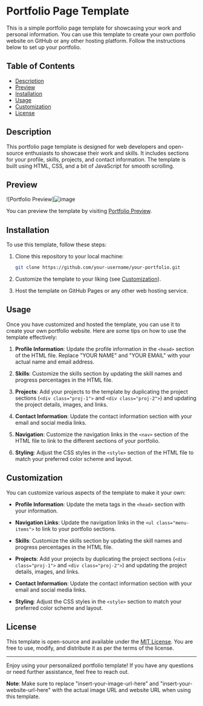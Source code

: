 # Portfolio Page Template

This is a simple portfolio page template for showcasing your work and personal information. You can use this template to create your own portfolio website on GitHub or any other hosting platform. Follow the instructions below to set up your portfolio.

## Table of Contents

- [Description](#description)
- [Preview](#preview)
- [Installation](#installation)
- [Usage](#usage)
- [Customization](#customization)
- [License](#license)

## Description

This portfolio page template is designed for web developers and open-source enthusiasts to showcase their work and skills. It includes sections for your profile, skills, projects, and contact information. The template is built using HTML, CSS, and a bit of JavaScript for smooth scrolling.

## Preview

![Portfolio Preview]![image](https://github.com/Mohammed20037/profile-page-template/assets/113844625/63a30125-9749-41c0-acd5-a08aead3c2e0)


You can preview the template by visiting [Portfolio Preview](insert-your-website-url-here).

## Installation

To use this template, follow these steps:

1. Clone this repository to your local machine:

   ```bash
   git clone https://github.com/your-username/your-portfolio.git
   ```

2. Customize the template to your liking (see [Customization](#customization)).

3. Host the template on GitHub Pages or any other web hosting service.

## Usage

Once you have customized and hosted the template, you can use it to create your own portfolio website. Here are some tips on how to use the template effectively:

1. **Profile Information**: Update the profile information in the `<head>` section of the HTML file. Replace "YOUR NAME" and "YOUR EMAIL" with your actual name and email address.

2. **Skills**: Customize the skills section by updating the skill names and progress percentages in the HTML file.

3. **Projects**: Add your projects to the template by duplicating the project sections (`<div class="proj-1">` and `<div class="proj-2">`) and updating the project details, images, and links.

4. **Contact Information**: Update the contact information section with your email and social media links.

5. **Navigation**: Customize the navigation links in the `<nav>` section of the HTML file to link to the different sections of your portfolio.

6. **Styling**: Adjust the CSS styles in the `<style>` section of the HTML file to match your preferred color scheme and layout.

## Customization

You can customize various aspects of the template to make it your own:

- **Profile Information**: Update the meta tags in the `<head>` section with your information.

- **Navigation Links**: Update the navigation links in the `<ul class="menu-items">` to link to your portfolio sections.

- **Skills**: Customize the skills section by updating the skill names and progress percentages in the HTML file.

- **Projects**: Add your projects by duplicating the project sections (`<div class="proj-1">` and `<div class="proj-2">`) and updating the project details, images, and links.

- **Contact Information**: Update the contact information section with your email and social media links.

- **Styling**: Adjust the CSS styles in the `<style>` section to match your preferred color scheme and layout.

## License

This template is open-source and available under the [MIT License](LICENSE). You are free to use, modify, and distribute it as per the terms of the license.

---

Enjoy using your personalized portfolio template! If you have any questions or need further assistance, feel free to reach out.

**Note**: Make sure to replace "insert-your-image-url-here" and "insert-your-website-url-here" with the actual image URL and website URL when using this template.
